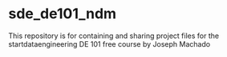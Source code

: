 # sde_de101_ndm
This repository is for containing and sharing project files for the startdataengineering DE 101 free course by Joseph Machado
